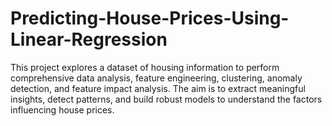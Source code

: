 # Predicting-House-Prices-Using-Linear-Regression
This project explores a dataset of housing information to perform comprehensive data analysis, feature engineering, clustering, anomaly detection, and feature impact analysis. The aim is to extract meaningful insights, detect patterns, and build robust models to understand the factors influencing house prices.
